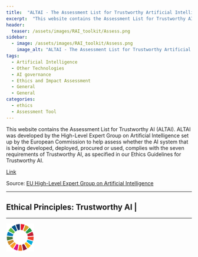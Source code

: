 ```yaml
---
title:  "ALTAI - The Assessment List for Trustworthy Artificial Intelligence"  
excerpt:  "This website contains the Assessment List for Trustworthy AI (ALTAI). ALTAI was developed by the High-Level Expert Group on Artificial Intelligence set up by the European Commission to help assess whether the AI system that is being develop (...)"  
header:
  teaser: /assets/images/RAI_toolkit/Assess.png
sidebar:
  - image: /assets/images/RAI_toolkit/Assess.png
    image_alt: "ALTAI - The Assessment List for Trustworthy Artificial Intelligence"
tags:
  - Artificial Intelligence
  - Other Technologies
  - AI governance
  - Ethics and Impact Assessment
  - General
  - General
categories:
  - ethics
  - Assessment Tool
---
```

This website contains the Assessment List for Trustworthy AI (ALTAI). ALTAI was developed by the High-Level Expert Group on Artificial Intelligence set up by the European Commission to help assess whether the AI system that is being developed, deployed, procured or used, complies with the seven requirements of Trustworthy AI, as specified in our Ethics Guidelines for Trustworthy AI.

[Link](https://altai.insight-centre.org)

Source: [EU High-Level Expert Group on Artificial Intelligence](https://ec.europa.eu/digital-single-market/en/high-level-expert-group-artificial-intelligence)

<hr>
<h2>Ethical Principles: Trustworthy AI | </h2>
<hr>

<img src="/assets/images/sdg/SDG_Wheel_WEB/SDG_Wheel_WEB.png" width="15%"/>
